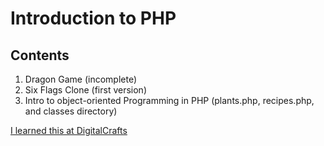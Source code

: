 # Introduction to PHP

## Contents
1. Dragon Game (incomplete)
2. Six Flags Clone (first version)
3. Intro to object-oriented Programming in PHP (plants.php, recipes.php, and classes directory)

[I learned this at DigitalCrafts](http://digitalcrafts.com)